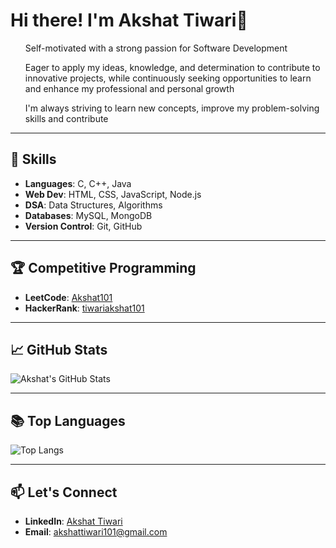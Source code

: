 # Hi there! I'm Akshat Tiwari👋

<ol>Self-motivated with a strong passion for Software Development</ol>
<ol>Eager to apply my ideas, knowledge, and determination to contribute to innovative projects, while continuously seeking opportunities to learn and enhance my professional and personal growth</ol> 
<ol>I'm always striving to learn new concepts, improve my problem-solving skills and contribute</ol>

---

## 🚀 Skills

- **Languages**: C, C++, Java
- **Web Dev**: HTML, CSS, JavaScript, Node.js
- **DSA**: Data Structures, Algorithms
- **Databases**: MySQL, MongoDB
- **Version Control**: Git, GitHub

---

## 🏆 Competitive Programming

- **LeetCode**: [Akshat101](https://leetcode.com/Akshat101)
- **HackerRank**: [tiwariakshat101](https://www.hackerrank.com/tiwariakshat101)
  
---

## 📈 GitHub Stats

![Akshat's GitHub Stats](https://github-readme-stats.vercel.app/api?username=akshat287&show_icons=true&theme=radical)

---

## 📚 Top Languages

![Top Langs](https://github-readme-stats.vercel.app/api/top-langs/?username=akshat287&layout=compact&theme=radical)

---

## 📫 Let's Connect 

- **LinkedIn**: [Akshat Tiwari](https://linkedin.com/in/akshat-tiwari-b5344226a)
- **Email**: [akshattiwari101@gmail.com](mailto:tiwariakshat101@gmail.com)
